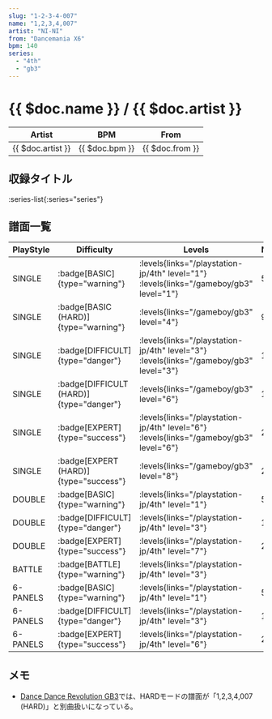 ```yaml
---
slug: "1-2-3-4-007"
name: "1,2,3,4,007"
artist: "NI-NI"
from: "Dancemania X6"
bpm: 140
series:
  - "4th"
  - "gb3"
---
```


# {{ $doc.name }} / {{ $doc.artist }}

|Artist|BPM|From|
|------|---|----|
|{{ $doc.artist }}|{{ $doc.bpm }}|{{ $doc.from }}|

## 収録タイトル

:series-list{:series="series"}

## 譜面一覧

|PlayStyle|Difficulty|Levels|Notes|Movie|
|---------|----------|------|-----|-----|
|SINGLE| :badge[BASIC]{type="warning"}|<div class="field is-grouped is-grouped-multiline"> :levels{links="/playstation-jp/4th" level="1"} :levels{links="/gameboy/gb3" level="1"}</div>|58/0||
|SINGLE| :badge[BASIC (HARD)]{type="warning"}|<div class="field is-grouped is-grouped-multiline"> :levels{links="/gameboy/gb3" level="4"}</div>|95/0||
|SINGLE| :badge[DIFFICULT]{type="danger"}|<div class="field is-grouped is-grouped-multiline"> :levels{links="/playstation-jp/4th" level="3"} :levels{links="/gameboy/gb3" level="3"}</div>|125/0||
|SINGLE| :badge[DIFFICULT (HARD)]{type="danger"}|<div class="field is-grouped is-grouped-multiline"> :levels{links="/gameboy/gb3" level="6"}</div>|147/0||
|SINGLE| :badge[EXPERT]{type="success"}|<div class="field is-grouped is-grouped-multiline"> :levels{links="/playstation-jp/4th" level="6"} :levels{links="/gameboy/gb3" level="6"}</div>|212/0||
|SINGLE| :badge[EXPERT (HARD)]{type="success"}|<div class="field is-grouped is-grouped-multiline"> :levels{links="/gameboy/gb3" level="8"}</div>|200/0||
|DOUBLE| :badge[BASIC]{type="warning"}|<div class="field is-grouped is-grouped-multiline"> :levels{links="/playstation-jp/4th" level="1"}</div>|58/0||
|DOUBLE| :badge[DIFFICULT]{type="danger"}|<div class="field is-grouped is-grouped-multiline"> :levels{links="/playstation-jp/4th" level="3"}</div>|149/0||
|DOUBLE| :badge[EXPERT]{type="success"}|<div class="field is-grouped is-grouped-multiline"> :levels{links="/playstation-jp/4th" level="7"}</div>|230/0||
|BATTLE| :badge[BATTLE]{type="warning"}|<div class="field is-grouped is-grouped-multiline"> :levels{links="/playstation-jp/4th" level="3"}</div>|||
|6-PANELS| :badge[BASIC]{type="warning"}|<div class="field is-grouped is-grouped-multiline"> :levels{links="/playstation-jp/4th" level="1"}</div>|58/0||
|6-PANELS| :badge[DIFFICULT]{type="danger"}|<div class="field is-grouped is-grouped-multiline"> :levels{links="/playstation-jp/4th" level="3"}</div>|125/0||
|6-PANELS| :badge[EXPERT]{type="success"}|<div class="field is-grouped is-grouped-multiline"> :levels{links="/playstation-jp/4th" level="6"}</div>|211/0||

## メモ

- [Dance Dance Revolution GB3](/series/gb3)では、HARDモードの譜面が「1,2,3,4,007 (HARD)」と別曲扱いになっている。
